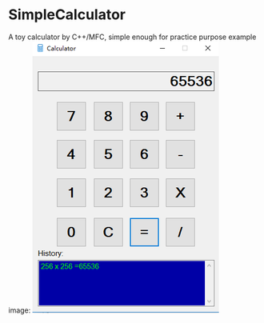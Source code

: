 # SimpleCalculator
A toy calculator by C++/MFC, simple enough for practice purpose
example image:
![image](https://github.com/cursorhu/SimpleCalculator/blob/master/example.png)
